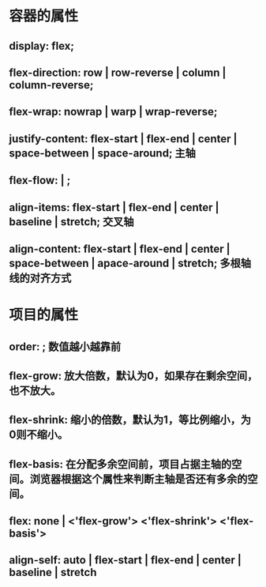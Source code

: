 # 容器的属性
  ## display: flex;
  ## flex-direction: row | row-reverse | column | column-reverse;
  ## flex-wrap: nowrap | warp | wrap-reverse;
  ## justify-content: flex-start | flex-end | center | space-between | space-around; 主轴
  ## flex-flow: <flex-direction> | <flex-wrap>;
  ## align-items: flex-start | flex-end | center | baseline | stretch; 交叉轴
  ## align-content: flex-start | flex-end | center | space-between | apace-around | stretch; 多根轴线的对齐方式

# 项目的属性
  ## order: <integer>; 数值越小越靠前
  ## flex-grow: 放大倍数，默认为0，如果存在剩余空间，也不放大。
  ## flex-shrink: 缩小的倍数，默认为1，等比例缩小，为0则不缩小。
  ## flex-basis: 在分配多余空间前，项目占据主轴的空间。浏览器根据这个属性来判断主轴是否还有多余的空间。
  ## flex: none | <'flex-grow'> <'flex-shrink'> <'flex-basis'>
  ## align-self: auto | flex-start | flex-end | center | baseline | stretch                                           
